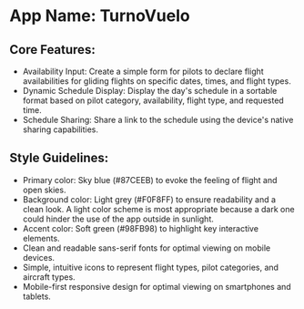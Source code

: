 # **App Name**: TurnoVuelo

## Core Features:

- Availability Input: Create a simple form for pilots to declare flight availabilities for gliding flights on specific dates, times, and flight types.
- Dynamic Schedule Display: Display the day's schedule in a sortable format based on pilot category, availability, flight type, and requested time.
- Schedule Sharing: Share a link to the schedule using the device's native sharing capabilities.

## Style Guidelines:

- Primary color: Sky blue (#87CEEB) to evoke the feeling of flight and open skies.
- Background color: Light grey (#F0F8FF) to ensure readability and a clean look. A light color scheme is most appropriate because a dark one could hinder the use of the app outside in sunlight.
- Accent color: Soft green (#98FB98) to highlight key interactive elements.
- Clean and readable sans-serif fonts for optimal viewing on mobile devices.
- Simple, intuitive icons to represent flight types, pilot categories, and aircraft types.
- Mobile-first responsive design for optimal viewing on smartphones and tablets.